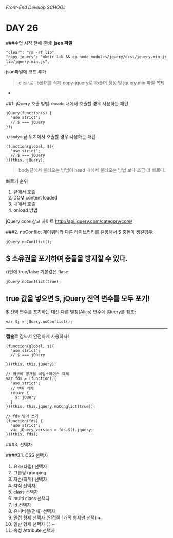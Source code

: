 ###### Front-End Develop SCHOOL

# DAY 26

###수업 시작 전에 준비!
**json 파일**

    "clear": "rm -rf lib",
    "copy-jquery": "mkdir lib && cp node_modules/jquery/dist/jquery.min.js lib/jquery.min.js",

json파일에 코드 추가

>clear로 lib폴더를 삭제 copy-jquery로 lib폴더 생성 및 jquery.min 파일 복제

-

##1. jQuery 호출 방법
`<head>` 내에서 호출할 경우 사용하는 패턴
```
jQuery(function($) {
  'use strict';
  // $ === jQuery
});
```

`</body>` 끝 위치에서 호출할 경우 사용하는 패턴
```
(function(global, $){
  'use strict';
  // $ === jQuery
})(this, jQuery);
```

>body끝에서 불러오는 방법이 head 내에서 불러오는 방법 보다 조금 더 빠르다.

빠르기 순위

1. </body> 끝에서 호출
2. DOM content loaded
3. <head> 내에서 호출
4. onload 방법

jQuery core 참고 사이트
http://api.jquery.com/category/core/

###2. noConflict
제이쿼리와 다른 라이브러리를 혼용해서 $ 충돌이 생길경우:

    jQuery.noConflict();
$ 소유권을 포기하여 충돌을 방지할 수 있다.
---

()안에 true/false 기본값은 flase:

    jQuery.noConflict(true);
true 값을 넣으면 $, jQuery 전역 변수를 모두 포기!
---

$ 전역 변수를 포기하는 대신 다른 별칭(Alias) 변수에 jQuery를 참조:

    var $j = jQuery.noConflict();
---

**캡슐**로 감싸서 안전하게 사용하자!
```
(function(global, $){
  'use strict';
  // $ === jQuery

})(this, this.jQuery);

// 외부에 공개될 네임스페이스 객체
var fds = (function(){
  'use strict';
  // 반환 객체
  return {
    $: jQuery
  }
})(this, this.jquery.noConglict(true));

// fds 받아 쓰기
(function(fds) {
  'use strict';
  var jQuery_version = fds.$().jquery;
})(this, fds); 
```

###3. 선택자

####3.1. CSS 선택자

1. 요소(타입) 선택자
2. 그룹핑 grouping
3. 자손(하위) 선택자
4. 자식 선택자
5. class 선택자
6. multi class 선택자
7. id 선택자
8. 유니버셜(전체) 선택자
9. 인접 형제 선택자 (인접한 1개의 형제만 선택) +
10. 일반 형제 선택자 ( ) ~
11. 속성 Attribute 선택자
